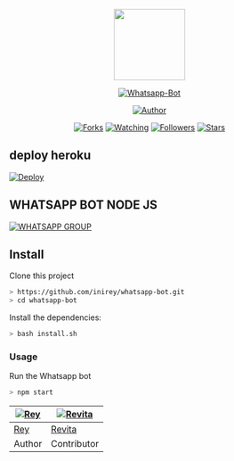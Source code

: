 <p align="center"><img src="https://avatars.githubusercontent.com/u/85196372?s=400&u=054e2d789ae24ed7336d1b585f6f95f1a90eec3e&v=4" width="128" height="128"/>
</p>
<!-- <img src="https://raw.githubusercontent.com/MRHRTZ/DGC-ChatBotV3/main/media/img/dgc.jpg" width="128" height="128"/> -->
</p>
<p align="center">
<a href="#"><img title="Whatsapp-Bot" src="https://img.shields.io/badge/Whatsapp Bot-green?colorA=%23ff0000&colorB=%23017e40&style=for-the-badge"></a>
</p>
<p align="center">
<a href="https://github.com/inirey"><img title="Author" src="https://img.shields.io/badge/Author-REY-red.svg?style=for-the-badge&logo=github"></a>
</p>
<p align="center">
<a href="https://github.com/inirey/whatsapp-bot/network/members"><img title="Forks" src="https://img.shields.io/github/forks/inirey/whatsapp-bot?color=red&style=flat-square"></a>
<a href="https://github.com/inirey/whatsapp-bot/watchers"><img title="Watching" src="https://img.shields.io/github/watchers/inirey/whatsapp-bot?label=Watchers&color=blue&style=flat-square"></a>
<a href="https://github.com/inirey/whatsapp-bot"><img title="Followers" src="https://img.shields.io/github/followers/inirey?color=blue&style=flat-square"></a>
<a href="https://github.com/inirey/whatsapp-bot/stargazers/"><img title="Stars" src="https://img.shields.io/github/stars/inirey/whatsapp-bot?color=red&style=flat-square"></a>
</p>

## deploy heroku
[![Deploy](https://www.herokucdn.com/deploy/button.svg)](https://heroku.com/deploy?template=https://github.com/inirey/whatsapp-bot/)

## WHATSAPP BOT NODE JS 
<a href="https://chat.whatsapp.com/BsC3U7tjBuq6vBXOa4Wh9j"><img title="WHATSAPP GROUP" src="https://img.shields.io/badge/Whatsapp Group-green?colorA=%23ff0000&colorB=%23017e40&style=for-the-badge"></a>

## Install
Clone this project

```bash
> https://github.com/inirey/whatsapp-bot.git
> cd whatsapp-bot
```

Install the dependencies:

```bash
> bash install.sh
```

### Usage
Run the Whatsapp bot

```bash
> npm start
```

[![Rey](https://avatars.githubusercontent.com/u/85196372?v=4.png?size=100)](https://github.com/inirey) | [![Revita](https://avatars.githubusercontent.com/u/91856758?s=400&u=77fb74ff0f901eb7241337880416d7ee27a5b4a3&v=4.png?size=100)](https://github.com/revitaa)
----|----
[Rey](https://github.com/inirey) | [Revita](https://github.com/revitaa)
 Author | Contributor
